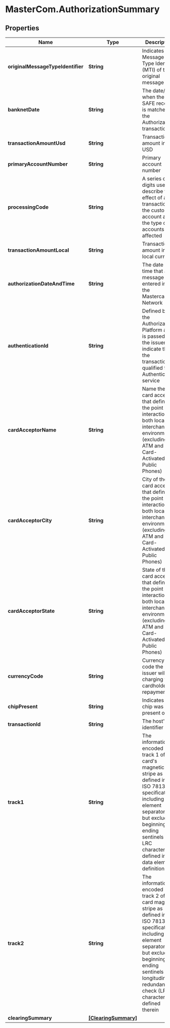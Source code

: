 # MasterCom.AuthorizationSummary

## Properties

Name | Type | Description | Notes
------------ | ------------- | ------------- | -------------
**originalMessageTypeIdentifier** | **String** | Indicates the Message Type Identifier (MTI) of the original message | [optional] 
**banknetDate** | **String** | The date/time when the SAFE record is matched to the Authorization transaction | [optional] 
**transactionAmountUsd** | **String** | Transaction amount in USD | [optional] 
**primaryAccountNumber** | **String** | Primary account number | [optional] 
**processingCode** | **String** | A series of digits used to describe the effect of a transaction on the customer account and the type of accounts affected | [optional] 
**transactionAmountLocal** | **String** | Transaction amount in local currency | [optional] 
**authorizationDateAndTime** | **String** | The date and time that a message is entered into the Mastercard Network | [optional] 
**authenticationId** | **String** | Defined by the Authorization Platform and is passed to the issuer to indicate that the transaction qualified for Authentication service | [optional] 
**cardAcceptorName** | **String** | Name the card acceptor that defines the point of interaction in both local and interchange environments (excluding ATM and Card-Activated Public Phones) | [optional] 
**cardAcceptorCity** | **String** | City of the card acceptor that defines the point of interaction in both local and interchange environments (excluding ATM and Card-Activated Public Phones) | [optional] 
**cardAcceptorState** | **String** | State of the card acceptor that defines the point of interaction in both local and interchange environments (excluding ATM and Card-Activated Public Phones) | [optional] 
**currencyCode** | **String** | Currency code the issuer will be charging the cardholder for repayment | [optional] 
**chipPresent** | **String** | Indicates if chip was present or not | [optional] 
**transactionId** | **String** | The host&#39;s identifier | [optional] 
**track1** | **String** | The information encoded on track 1 of the card&#39;s magnetic stripe as defined in the ISO 7813 specification, including data element separators but excluding beginning and ending sentinels and LRC characters as defined in this data element definition | [optional] 
**track2** | **String** | The information encoded on track 2 of the card magnetic stripe as defined in the ISO 7813 specification, including data element separators but excluding beginning and ending sentinels and longitudinal redundancy check (LRC) characters as defined therein | [optional] 
**clearingSummary** | [**[ClearingSummary]**](ClearingSummary.md) |  | [optional] 


